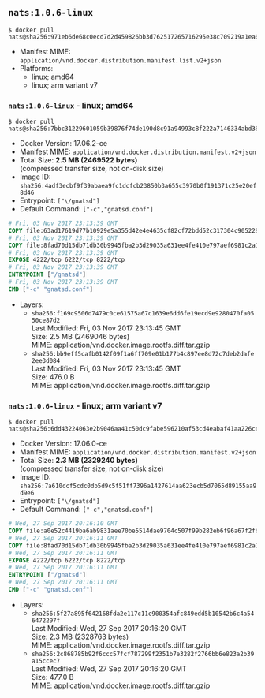 ## `nats:1.0.6-linux`

```console
$ docker pull nats@sha256:971eb6de68c0ecd7d2d459826bb3d762517265716295e38c709219a1ea65b48c
```

-	Manifest MIME: `application/vnd.docker.distribution.manifest.list.v2+json`
-	Platforms:
	-	linux; amd64
	-	linux; arm variant v7

### `nats:1.0.6-linux` - linux; amd64

```console
$ docker pull nats@sha256:7bbc31229601059b39876f74de190d8c91a94993c8f222a7146334abd3857c84
```

-	Docker Version: 17.06.2-ce
-	Manifest MIME: `application/vnd.docker.distribution.manifest.v2+json`
-	Total Size: **2.5 MB (2469522 bytes)**  
	(compressed transfer size, not on-disk size)
-	Image ID: `sha256:4adf3ecbf9f39abaea9fc1dcfcb23850b3a655c3970b0f191371c25e20ef8d46`
-	Entrypoint: `["\/gnatsd"]`
-	Default Command: `["-c","gnatsd.conf"]`

```dockerfile
# Fri, 03 Nov 2017 23:13:39 GMT
COPY file:63ad17619d77b10929e5a355d42e4e4635cf82cf72bdd52c317304c905228e98 in /gnatsd 
# Fri, 03 Nov 2017 23:13:39 GMT
COPY file:8fad70d15db71db30b9945fba2b3d29035a631ee4fe410e797aef6981c2a1879 in gnatsd.conf 
# Fri, 03 Nov 2017 23:13:39 GMT
EXPOSE 4222/tcp 6222/tcp 8222/tcp
# Fri, 03 Nov 2017 23:13:39 GMT
ENTRYPOINT ["/gnatsd"]
# Fri, 03 Nov 2017 23:13:39 GMT
CMD ["-c" "gnatsd.conf"]
```

-	Layers:
	-	`sha256:f169c9506d7479c0ce61575a67c1639e6dd6fe19ecd9e9280470fa0550ce87d2`  
		Last Modified: Fri, 03 Nov 2017 23:13:45 GMT  
		Size: 2.5 MB (2469046 bytes)  
		MIME: application/vnd.docker.image.rootfs.diff.tar.gzip
	-	`sha256:bb9eff5cafb0142f09f1a6ff709e01b177b4c897ee8d72c7deb2dafe2ee3d084`  
		Last Modified: Fri, 03 Nov 2017 23:13:45 GMT  
		Size: 476.0 B  
		MIME: application/vnd.docker.image.rootfs.diff.tar.gzip

### `nats:1.0.6-linux` - linux; arm variant v7

```console
$ docker pull nats@sha256:6dd43224063e2b9046aa41c50dc9fabe596210af53cd4eabaf41aa226ce9fd11
```

-	Docker Version: 17.06.0-ce
-	Manifest MIME: `application/vnd.docker.distribution.manifest.v2+json`
-	Total Size: **2.3 MB (2329240 bytes)**  
	(compressed transfer size, not on-disk size)
-	Image ID: `sha256:7a610dcf5cdc0db5d9c5f51ff7396a1427614aa623ecb5d7065d89155aa9d9e6`
-	Entrypoint: `["\/gnatsd"]`
-	Default Command: `["-c","gnatsd.conf"]`

```dockerfile
# Wed, 27 Sep 2017 20:16:10 GMT
COPY file:a0e52c4419ba6ab9831aee70be5514dae9704c507f99b282eb6f96a67f2fb0c9 in /gnatsd 
# Wed, 27 Sep 2017 20:16:11 GMT
COPY file:8fad70d15db71db30b9945fba2b3d29035a631ee4fe410e797aef6981c2a1879 in gnatsd.conf 
# Wed, 27 Sep 2017 20:16:11 GMT
EXPOSE 4222/tcp 6222/tcp 8222/tcp
# Wed, 27 Sep 2017 20:16:11 GMT
ENTRYPOINT ["/gnatsd"]
# Wed, 27 Sep 2017 20:16:11 GMT
CMD ["-c" "gnatsd.conf"]
```

-	Layers:
	-	`sha256:5f27a895f642168fda2e117c11c900354afc849edd5b10542b6c4a546472297f`  
		Last Modified: Wed, 27 Sep 2017 20:16:20 GMT  
		Size: 2.3 MB (2328763 bytes)  
		MIME: application/vnd.docker.image.rootfs.diff.tar.gzip
	-	`sha256:2c868785b92f6ccc57fcf787299f2351b7e3282f2766bb6e823a2b39a15ccec7`  
		Last Modified: Wed, 27 Sep 2017 20:16:20 GMT  
		Size: 477.0 B  
		MIME: application/vnd.docker.image.rootfs.diff.tar.gzip
